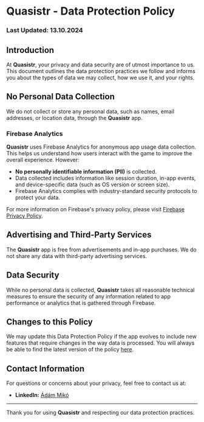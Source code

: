 # Quasistr - Data Protection Policy

### Last Updated: 13.10.2024

## Introduction
At **Quasistr**, your privacy and data security are of utmost importance to us. This document outlines the data protection practices we follow and informs you about the types of data we may collect, how we use it, and your rights.

## No Personal Data Collection
We do not collect or store any personal data, such as names, email addresses, or location data, through the **Quasistr** app. 

### Firebase Analytics
**Quasistr** uses Firebase Analytics for anonymous app usage data collection. This helps us understand how users interact with the game to improve the overall experience. However:
- **No personally identifiable information (PII)** is collected.
- Data collected includes information like session duration, in-app events, and device-specific data (such as OS version or screen size).
- Firebase Analytics complies with industry-standard security protocols to protect your data.

For more information on Firebase's privacy policy, please visit [Firebase Privacy Policy](https://firebase.google.com/policies/analytics).

## Advertising and Third-Party Services
The **Quasistr** app is free from advertisements and in-app purchases. We do not share any data with third-party advertising services.

## Data Security
While no personal data is collected, **Quasistr** takes all reasonable technical measures to ensure the security of any information related to app performance or analytics that is gathered through Firebase.

## Changes to this Policy
We may update this Data Protection Policy if the app evolves to include new features that require changes in the way data is processed. You will always be able to find the latest version of the policy [here](https://github.com/MikoAdam/Quasistar/data-policy).

## Contact Information
For questions or concerns about your privacy, feel free to contact us at:
- **LinkedIn:** [Ádám Mikó](https://www.linkedin.com/in/%C3%A1d%C3%A1m-mik%C3%B3/)

---

Thank you for using **Quasistr** and respecting our data protection practices.
